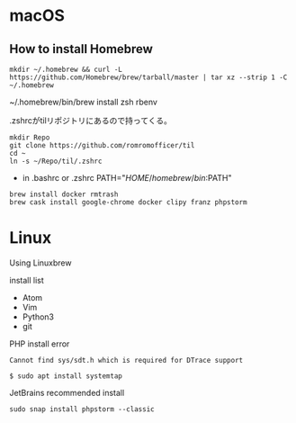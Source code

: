 # macOS
## How to install Homebrew
`mkdir ~/.homebrew && curl -L https://github.com/Homebrew/brew/tarball/master | tar xz --strip 1 -C ~/.homebrew`

~/.homebrew/bin/brew install zsh rbenv

.zshrcがtilリポジトリにあるので持ってくる。
```
mkdir Repo
git clone https://github.com/romromofficer/til
cd ~
ln -s ~/Repo/til/.zshrc
```

- in .bashrc or .zshrc
PATH="$HOME/homebrew/bin:$PATH"

```
brew install docker rmtrash
brew cask install google-chrome docker clipy franz phpstorm
```

# Linux
Using Linuxbrew

install list
- Atom
- Vim
- Python3
- git

PHP install error
```
Cannot find sys/sdt.h which is required for DTrace support
```

```
$ sudo apt install systemtap
```

JetBrains recommended install

```
sudo snap install phpstorm --classic
```
